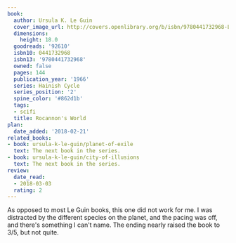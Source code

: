```yaml
---
book:
  author: Ursula K. Le Guin
  cover_image_url: http://covers.openlibrary.org/b/isbn/9780441732968-L.jpg
  dimensions:
    height: 18.0
  goodreads: '92610'
  isbn10: 0441732968
  isbn13: '9780441732968'
  owned: false
  pages: 144
  publication_year: '1966'
  series: Hainish Cycle
  series_position: '2'
  spine_color: '#862d1b'
  tags:
  - scifi
  title: Rocannon's World
plan:
  date_added: '2018-02-21'
related_books:
- book: ursula-k-le-guin/planet-of-exile
  text: The next book in the series.
- book: ursula-k-le-guin/city-of-illusions
  text: The next book in the series.
review:
  date_read:
  - 2018-03-03
  rating: 2
---
```


As opposed to most Le Guin books, this one did not work for me. I was distracted by the different species on the planet,
and the pacing was off, and there's something I can't name. The ending nearly raised the book to 3/5, but not quite.
